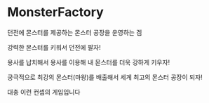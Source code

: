 # MonsterFactory

던전에 몬스터를 제공하는 몬스터 공장을 운영하는 겜

강력한 몬스터를 키워서 던전에 팔자!

용사를 납치해서 용사를 이용해 내 몬스터를 더욱 강하게 키우자!

궁극적으로 최강의 몬스터(마왕)를 배출해서 세계 최고의 몬스터 공장이 되자!

대충 이런 컨셉의 게임입니다
